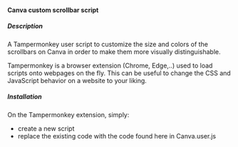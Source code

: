 #### Canva custom scrollbar script

##### Description
A Tampermonkey user script to customize the size and colors of the scrollbars on Canva in order to make them more visually distinguishable.

Tampermonkey is a browser extension (Chrome, Edge,..) used to load scripts onto webpages on the fly. This can be useful to change the CSS and JavaScript behavior on a website to your liking.

##### Installation
On the Tampermonkey extension, simply:
- create a new script
- replace the existing code with the code found here in Canva.user.js



